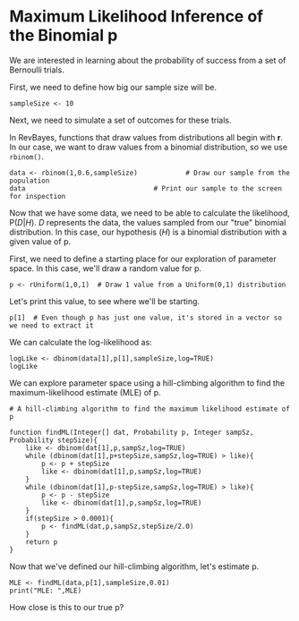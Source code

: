 # Maximum Likelihood Inference of the Binomial p

We are interested in learning about the probability of success from a set of Bernoulli trials.

First, we need to define how big our sample size will be.

`sampleSize <- 10`

Next, we need to simulate a set of outcomes for these trials.

In RevBayes, functions that draw values from distributions all begin with __r__. In our case, we want to draw values from a binomial distribution, so we use `rbinom()`.

```
data <- rbinom(1,0.6,sampleSize)		    # Draw our sample from the population
data                                # Print our sample to the screen for inspection
```

Now that we have some data, we need to be able to calculate the likelihood, P(_D_|_H_). _D_ represents the data, the values sampled from our "true" binomial distribution. In this case, our hypothesis (_H_) is a binomial distribution with a given value of p.

First, we need to define a starting place for our exploration of parameter space. In this case, we'll draw a random value for p.

```
p <- rUniform(1,0,1)  # Draw 1 value from a Uniform(0,1) distribution
```

Let's print this value, to see where we'll be starting.

```
p[1]  # Even though p has just one value, it's stored in a vector so we need to extract it
```

We can calculate the log-likelihood as:

```
logLike <- dbinom(data[1],p[1],sampleSize,log=TRUE)
logLike
```

We can explore parameter space using a hill-climbing algorithm to find the maximum-likelihood estimate (MLE) of p.

```
# A hill-climbing algorithm to find the maximum likelihood estimate of p

function findML(Integer[] dat, Probability p, Integer sampSz, Probability stepSize){
    like <- dbinom(dat[1],p,sampSz,log=TRUE)
    while (dbinom(dat[1],p+stepSize,sampSz,log=TRUE) > like){
        p <- p + stepSize
        like <- dbinom(dat[1],p,sampSz,log=TRUE)
    }
    while (dbinom(dat[1],p-stepSize,sampSz,log=TRUE) > like){
        p <- p - stepSize
        like <- dbinom(dat[1],p,sampSz,log=TRUE)
    }
    if(stepSize > 0.0001){
        p <- findML(dat,p,sampSz,stepSize/2.0)
    }
    return p
}
```

Now that we've defined our hill-climbing algorithm, let's estimate p.

```
MLE <- findML(data,p[1],sampleSize,0.01)
print("MLE: ",MLE)
```

How close is this to our true p?

